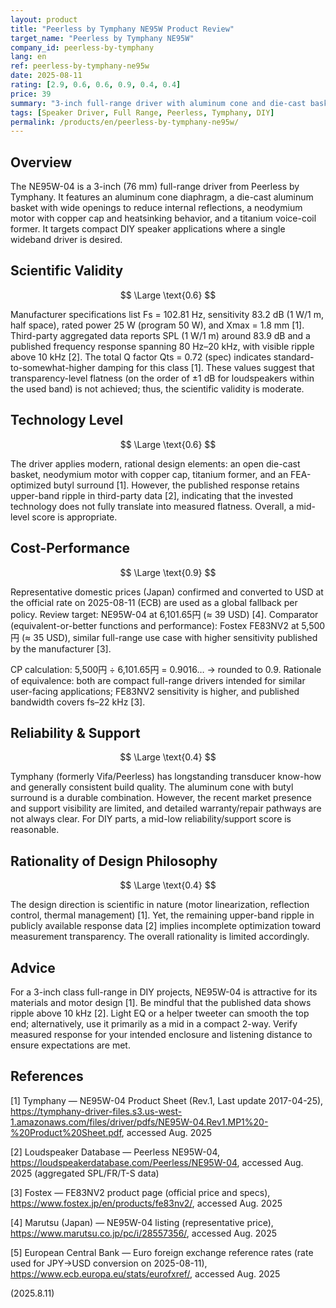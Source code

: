 ```yaml
---
layout: product
title: "Peerless by Tymphany NE95W Product Review"
target_name: "Peerless by Tymphany NE95W"
company_id: peerless-by-tymphany
lang: en
ref: peerless-by-tymphany-ne95w
date: 2025-08-11
rating: [2.9, 0.6, 0.6, 0.9, 0.4, 0.4]
price: 39
summary: "3-inch full-range driver with aluminum cone and die-cast basket. Measurements show ripple in the upper band; flatness is limited, but cost-performance reaches 0.9 based on a like-for-like price comparison."
tags: [Speaker Driver, Full Range, Peerless, Tymphany, DIY]
permalink: /products/en/peerless-by-tymphany-ne95w/
---
```


## Overview

The NE95W-04 is a 3-inch (76 mm) full-range driver from Peerless by Tymphany. It features an aluminum cone diaphragm, a die-cast aluminum basket with wide openings to reduce internal reflections, a neodymium motor with copper cap and heatsinking behavior, and a titanium voice-coil former. It targets compact DIY speaker applications where a single wideband driver is desired.

## Scientific Validity

$$ \Large \text{0.6} $$

Manufacturer specifications list Fs = 102.81 Hz, sensitivity 83.2 dB (1 W/1 m, half space), rated power 25 W (program 50 W), and Xmax = 1.8 mm [1]. Third-party aggregated data reports SPL (1 W/1 m) around 83.9 dB and a published frequency response spanning 80 Hz–20 kHz, with visible ripple above 10 kHz [2]. The total Q factor Qts = 0.72 (spec) indicates standard-to-somewhat-higher damping for this class [1]. These values suggest that transparency-level flatness (on the order of ±1 dB for loudspeakers within the used band) is not achieved; thus, the scientific validity is moderate.

## Technology Level

$$ \Large \text{0.6} $$

The driver applies modern, rational design elements: an open die-cast basket, neodymium motor with copper cap, titanium former, and an FEA-optimized butyl surround [1]. However, the published response retains upper-band ripple in third-party data [2], indicating that the invested technology does not fully translate into measured flatness. Overall, a mid-level score is appropriate.

## Cost-Performance

$$ \Large \text{0.9} $$

Representative domestic prices (Japan) confirmed and converted to USD at the official rate on 2025-08-11 (ECB) are used as a global fallback per policy. Review target: NE95W-04 at 6,101.65円 (≈ 39 USD) [4]. Comparator (equivalent-or-better functions and performance): Fostex FE83NV2 at 5,500円 (≈ 35 USD), similar full-range use case with higher sensitivity published by the manufacturer [3].

CP calculation: 5,500円 ÷ 6,101.65円 = 0.9016… → rounded to 0.9. Rationale of equivalence: both are compact full-range drivers intended for similar user-facing applications; FE83NV2 sensitivity is higher, and published bandwidth covers fs–22 kHz [3].

## Reliability & Support

$$ \Large \text{0.4} $$

Tymphany (formerly Vifa/Peerless) has longstanding transducer know-how and generally consistent build quality. The aluminum cone with butyl surround is a durable combination. However, the recent market presence and support visibility are limited, and detailed warranty/repair pathways are not always clear. For DIY parts, a mid-low reliability/support score is reasonable.

## Rationality of Design Philosophy

$$ \Large \text{0.4} $$

The design direction is scientific in nature (motor linearization, reflection control, thermal management) [1]. Yet, the remaining upper-band ripple in publicly available response data [2] implies incomplete optimization toward measurement transparency. The overall rationality is limited accordingly.

## Advice

For a 3-inch class full-range in DIY projects, NE95W-04 is attractive for its materials and motor design [1]. Be mindful that the published data shows ripple above 10 kHz [2]. Light EQ or a helper tweeter can smooth the top end; alternatively, use it primarily as a mid in a compact 2-way. Verify measured response for your intended enclosure and listening distance to ensure expectations are met.

## References

[1] Tymphany — NE95W-04 Product Sheet (Rev.1, Last update 2017-04-25), https://tymphany-driver-files.s3.us-west-1.amazonaws.com/files/driver/pdfs/NE95W-04.Rev1.MP1%20-%20Product%20Sheet.pdf, accessed Aug. 2025

[2] Loudspeaker Database — Peerless NE95W-04, https://loudspeakerdatabase.com/Peerless/NE95W-04, accessed Aug. 2025 (aggregated SPL/FR/T-S data)

[3] Fostex — FE83NV2 product page (official price and specs), https://www.fostex.jp/en/products/fe83nv2/, accessed Aug. 2025

[4] Marutsu (Japan) — NE95W-04 listing (representative price), https://www.marutsu.co.jp/pc/i/28557356/, accessed Aug. 2025

[5] European Central Bank — Euro foreign exchange reference rates (rate used for JPY→USD conversion on 2025-08-11), https://www.ecb.europa.eu/stats/eurofxref/, accessed Aug. 2025

(2025.8.11)


